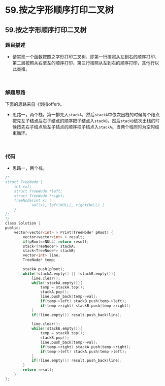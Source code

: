 # 59.按之字形顺序打印二叉树


## 59.按之字形顺序打印二叉树

### 题目描述  

- 请实现一个函数按照之字形打印二叉树，即第一行按照从左到右的顺序打印，第二层按照从右至左的顺序打印，第三行按照从左到右的顺序打印，其他行以此类推。

&nbsp;

### 解题思路  

下面的思路来自《剑指offer》。

- 思路一，两个栈。第一排先入`stackA`，然后`stackA`中依次出栈的时候每个结点按先左子结点后右子结点的顺序把子结点入`stackB`，然后`stackB`依次出栈的时候按先右子结点后左子结点的顺序把子结点入`stackA`。当两个栈同时为空时结束循环。


&nbsp;

### 代码 

- 思路一，两个栈。

```c
/*
struct TreeNode {
    int val;
    struct TreeNode *left;
    struct TreeNode *right;
    TreeNode(int x) :
            val(x), left(NULL), right(NULL) {
    }
};
*/
class Solution {
public:
    vector<vector<int> > Print(TreeNode* pRoot) {
        vector<vector<int> > result;
        if(pRoot==NULL) return result;
        stack<TreeNode*> stackA;
        stack<TreeNode*> stackB;
        vector<int> line;
        TreeNode* temp;
        
        stackA.push(pRoot);
        while(!stackA.empty() || !stackB.empty()){
            line.clear();
            while(!stackA.empty()){
                temp = stackA.top();
                stackA.pop();
                line.push_back(temp->val);
                if(temp->left) stackB.push(temp->left);
                if(temp->right) stackB.push(temp->right);
            }
            if(!line.empty()) result.push_back(line);
            
            line.clear();
            while(!stackB.empty()){
                temp = stackB.top();
                stackB.pop();
                line.push_back(temp->val);
                if(temp->right) stackA.push(temp->right);
                if(temp->left) stackA.push(temp->left);
            }
            if(!line.empty()) result.push_back(line);
        }
        return result;
    }
};
```





